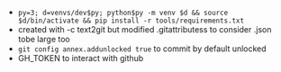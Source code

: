 - `py=3; d=venvs/dev$py; python$py -m venv $d && source $d/bin/activate && pip install -r tools/requirements.txt`
- created with -c text2git but modified .gitattributess to consider .json tobe large too
- `git config annex.addunlocked true` to commit by default unlocked
- GH_TOKEN to interact with github

